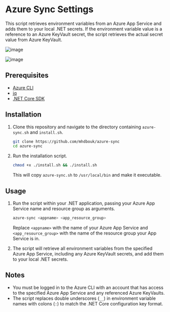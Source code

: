 # Azure Sync Settings

This script retrieves environment variables from an Azure App Service and adds them to your local .NET secrets. If the environment variable value is a reference to an Azure KeyVault secret, the script retrieves the actual secret value from Azure KeyVault.

![image](https://github.com/mhdbouk/azure-sync/assets/114245392/4d7e5b1b-50e5-40fd-891f-f5d5b93e0499)

![image](https://github.com/mhdbouk/azure-sync/assets/114245392/865f4e55-b8aa-4afd-9cdc-2fa16a1878d2)


## Prerequisites

- [Azure CLI](https://docs.microsoft.com/en-us/cli/azure/install-azure-cli)
- [jq](https://stedolan.github.io/jq/download/)
- [.NET Core SDK](https://dotnet.microsoft.com/download)

## Installation

1. Clone this repository and navigate to the directory containing `azure-sync.sh` and `install.sh`.

    ```bash
    git clone https://github.com/mhdbouk/azure-sync
    cd azure-sync
    ```

2. Run the installation script.

    ```bash
    chmod +x ./install.sh && ./install.sh
    ```

   This will copy `azure-sync.sh` to `/usr/local/bin` and make it executable.

## Usage

1. Run the script within your .NET application, passing your Azure App Service name and resource group as arguments.
    ```bash
    azure-sync <appname> <app_resource_group>
    ```

   Replace `<appname>` with the name of your Azure App Service and `<app_resource_group>` with the name of the resource group your App Service is in.

2. The script will retrieve all environment variables from the specified Azure App Service, including any Azure KeyVault secrets, and add them to your local .NET secrets.

## Notes

- You must be logged in to the Azure CLI with an account that has access to the specified Azure App Service and any referenced Azure KeyVaults.
- The script replaces double underscores (`__`) in environment variable names with colons (`:`) to match the .NET Core configuration key format.
